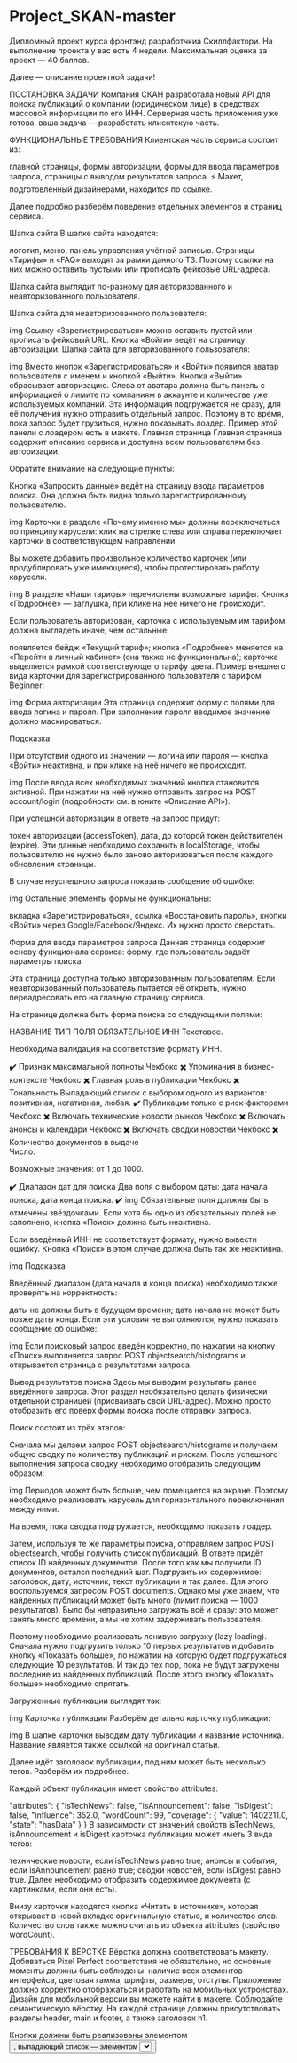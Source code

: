 # Project_SKAN-master

Дипломный проект курса фронтэнд разработчкиа Скиллфактори. 
На выполнение проекта у вас есть 4 недели. Максимальная оценка за проект — 40 баллов.

Далее — описание проектной задачи!

ПОСТАНОВКА ЗАДАЧИ
Компания СКАН разработала новый API для поиска публикаций о компании (юридическом лице) в средствах массовой информации по его ИНН. Серверная часть приложения уже готова, ваша задача — разработать клиентскую часть.

ФУНКЦИОНАЛЬНЫЕ ТРЕБОВАНИЯ
Клиентская часть сервиса состоит из:

главной страницы,
формы авторизации,
формы для ввода параметров запроса,
страницы с выводом результатов запроса.
⚡ Макет, подготовленный дизайнерами, находится по ссылке.

Далее подробно разберём поведение отдельных элементов и страниц сервиса.

Шапка сайта
В шапке сайта находятся:

логотип,
меню,
панель управления учётной записью.
Страницы «Тарифы» и «FAQ» выходят за рамки данного ТЗ. Поэтому ссылки на них можно оставить пустыми или прописать фейковые URL-адреса.

Шапка сайта выглядит по-разному для авторизованного и неавторизованного пользователя.

Шапка сайта для неавторизованного пользователя:

img
Ссылку «Зарегистрироваться» можно оставить пустой или прописать фейковый URL.
Кнопка «Войти» ведёт на страницу авторизации.
Шапка сайта для авторизованного пользователя:

img
Вместо кнопок «Зарегистрироваться» и «Войти» появился аватар пользователя с именем и кнопкой «Выйти».
Кнопка «Выйти» сбрасывает авторизацию.
Слева от аватара должна быть панель с информацией о лимите по компаниям в аккаунте и количестве уже используемых компаний. Эта информация подгружается не сразу, для её получения нужно отправить отдельный запрос. Поэтому в то время, пока запрос будет грузиться, нужно показывать лоадер. Пример этой панели с лоадером есть в макете.
Главная страница
Главная страница содержит описание сервиса и доступна всем пользователям без авторизации.

Обратите внимание на следующие пункты:

Кнопка «Запросить данные» ведёт на страницу ввода параметров поиска. Она должна быть видна только зарегистрированному пользователю.

img
Карточки в разделе «Почему именно мы» должны переключаться по принципу карусели: клик на стрелке слева или справа переключает карточки в соответствующем направлении.

Вы можете добавить произвольное количество карточек (или продублировать уже имеющиеся), чтобы протестировать работу карусели.

img
В разделе «Наши тарифы» перечислены возможные тарифы. Кнопка «Подробнее» — заглушка, при клике на неё ничего не происходит.

Если пользователь авторизован, карточка с используемым им тарифом должна выглядеть иначе, чем остальные:

появляется бейдж «Текущий тариф»;
кнопка «Подробнее» меняется на «Перейти в личный кабинет» (она также не функциональна);
карточка выделяется рамкой соответствующего тарифу цвета.
Пример внешнего вида карточки для зарегистрированного пользователя с тарифом Beginner:

img
Форма авторизации
Эта страница содержит форму с полями для ввода логина и пароля. При заполнении пароля вводимое значение должно маскироваться.

Подсказка

При отсутствии одного из значений — логина или пароля — кнопка «Войти» неактивна, и при клике на неё ничего не происходит.

img
После ввода всех необходимых значений кнопка становится активной. При нажатии на неё нужно отправить запрос на POST account/login (подробности см. в юните «Описание API»).

При успешной авторизации в ответе на запрос придут:

токен авторизации (accessToken),
дата, до которой токен действителен (expire).
Эти данные необходимо сохранить в localStorage, чтобы пользователю не нужно было заново авторизоваться после каждого обновления страницы.

В случае неуспешного запроса показать сообщение об ошибке:

img
Остальные элементы формы не функциональны:

вкладка «Зарегистрироваться»,
ссылка «Восстановить пароль»,
кнопки «Войти» через Google/Facebook/Яндекс.
Их нужно просто сверстать.

Форма для ввода параметров запроса
Данная страница содержит основу функционала сервиса: форму, где пользователь задаёт параметры поиска.

Эта страница доступна только авторизованным пользователям. Если неавторизованный пользователь пытается её открыть, нужно переадресовать его на главную страницу сервиса.

На странице должна быть форма поиска со следующими полями:

НАЗВАНИЕ	ТИП ПОЛЯ	ОБЯЗАТЕЛЬНОЕ
ИНН	
Текстовое.

Необходима валидация на соответствие формату ИНН.

✔️
Признак максимальной полноты	Чекбокс	✖️
Упоминания в бизнес-контексте	Чекбокс	✖️
Главная роль в публикации	Чекбокс	✖️
Тональность	Выпадающий список с выбором одного из вариантов:
позитивная,
негативная,
любая.
✔️
Публикации только с риск-факторами	Чекбокс	✖️
Включать технические новости рынков	Чекбокс	✖️
Включать анонсы и календари	Чекбокс	✖️
Включать сводки новостей	Чекбокс	✖️
Количество документов в выдаче	
Число.

Возможные значения: от 1 до 1000.

✔️
Диапазон дат для поиска	Два поля с выбором даты:
дата начала поиска,
дата конца поиска.
✔️
img
Обязательные поля должны быть отмечены звёздочками. Если хотя бы одно из обязательных полей не заполнено, кнопка «Поиск» должна быть неактивна.

Если введённый ИНН не соответствует формату, нужно вывести ошибку. Кнопка «Поиск» в этом случае должна быть так же неактивна.

img
Подсказка

Введённый диапазон (дата начала и конца поиска) необходимо также проверять на корректность:

даты не должны быть в будущем времени;
дата начала не может быть позже даты конца.
Если эти условия не выполняются, нужно показать сообщение об ошибке:

img
Если поисковый запрос введён корректно, по нажатии на кнопку «Поиск» выполняется запрос POST objectsearch/histograms и открывается страница с результатами запроса.

Вывод результатов поиска
Здесь мы выводим результаты ранее введённого запроса. Этот раздел необязательно делать физически отдельной страницей (присваивать свой URL-адрес). Можно просто отобразить его поверх формы поиска после отправки запроса.

Поиск состоит из трёх этапов:

Сначала мы делаем запрос POST objectsearch/histograms и получаем общую сводку по количеству публикаций и рискам. После успешного выполнения запроса сводку необходимо отобразить следующим образом:

img
Периодов может быть больше, чем помещается на экране. Поэтому необходимо реализовать карусель для горизонтального переключения между ними.

На время, пока сводка подгружается, необходимо показать лоадер.

Затем, используя те же параметры поиска, отправляем запрос POST objectsearch, чтобы получить список публикаций. В ответе придёт список ID найденных документов.
После того как мы получили ID документов, остался последний шаг. Подгрузить их содержимое: заголовок, дату, источник, текст публикации и так далее. Для этого воспользуемся запросом POST documents.
Однако мы уже знаем, что найденных публикаций может быть много (лимит поиска — 1000 результатов). Было бы неправильно загружать всё и сразу: это может занять много времени, а мы не хотим задерживать пользователя.

Поэтому необходимо реализовать ленивую загрузку (lazy loading). Сначала нужно подгрузить только 10 первых результатов и добавить кнопку «Показать больше», по нажатии на которую будет подгружаться следующие 10 результатов. И так до тех пор, пока не будут загружены последние из найденных публикаций. После этого кнопку «Показать больше» необходимо спрятать.

Загруженные публикации выглядят так:

img
Карточка публикации
Разберём детально карточку публикации:

img
В шапке карточки выводим дату публикации и название источника. Название является также ссылкой на оригинал статьи.

Далее идёт заголовок публикации, под ним может быть несколько тегов. Разберём их подробнее.

Каждый объект публикации имеет свойство attributes:

"attributes": {
  "isTechNews": false,
  "isAnnouncement": false,
  "isDigest": false,
  "influence": 352.0,
  "wordCount": 99,
  "coverage": {
    "value": 1402211.0,
    "state": "hasData"
  }
}
В зависимости от значений свойств isTechNews, isAnnouncement и isDigest карточка публикации может иметь 3 вида тегов:

технические новости, если isTechNews равно true;
анонсы и события, если isAnnouncement равно true;
сводки новостей, если isDigest равно true.
Далее необходимо отобразить содержимое документа (с картинками, если они есть).

Внизу карточки находятся кнопка «Читать в источнике», которая открывает в новой вкладке оригинальную статью, и количество слов. Количество слов также можно считать из объекта attributes (свойство wordCount).

ТРЕБОВАНИЯ К ВЁРСТКЕ
Вёрстка должна соответствовать макету. Добиваться Pixel Perfect соответствия не обязательно, но основные моменты должны быть соблюдены:
наличие всех элементов интерфейса,
цветовая гамма,
шрифты,
размеры,
отступы.
Приложение должно корректно отображаться и работать на мобильных устройствах. Дизайн для мобильной версии вы можете найти в макете.
Соблюдайте семантическую вёрстку. На каждой странице должны присутствовать разделы header, main и footer, а также заголовок h1.

Кнопки должны быть реализованы элементом <button>, выпадающий список — элементом <select> и так далее.
Если какой-либо элемент доступен для взаимодействия (ссылка, кнопка), при наведении курсора должен появляться cursor: pointer.
Внешний вид самого элемента тоже должен меняться при наведении курсора. Пример: нижнее подчёркивание текста у ссылки, другой цвет фона у кнопки.

Используйте любой вариант подключения стилей на ваше усмотрение:
общий файл стилей проекта,
CSS-модули,
специальные React-библиотеки для стилизации компонентов (например, Styled Components).
Использовать селекторы по тегу и ID для задания стилей не рекомендуется, старайтесь отдавать предпочтение классам.
Лучше всего экспортировать картинки из Figma в формате SVG, чтобы качество изображений было стабильным на разных разрешениях.
ТРЕБОВАНИЯ К КОДУ
Проект должен был выполнен на React.
Интерфейс должен быть поделён на компоненты. Перед началом работы обдумайте, какие компоненты вы будете использовать. Деление должно быть логичным и оправданным.
Проект будет работать со множеством данных. Рекомендуем использовать более продвинутый инструмент хранения и изменения данных, чем обычный state. Например, useReducer, React Context или Redux.
При написании кода старайтесь следовать принципам:
KISS (Keep It Short and Simple — не усложняй),
DRY (Don’t Repeat Yourself — не повторяйся).
Вы не ограничены в использовании любых инструментов и дополнительных библиотек (например, для реализации карусели). Но старайтесь следить за тем, чтобы их применение было оправдано и не усложняло код без необходимости.

# Технологии

![React](https://img.shields.io/badge/-React-61daf8?logo=react&logoColor=black)
![HTML5](https://img.shields.io/badge/-HTML5-e34f26?logo=html5&logoColor=white)
![CSS3](https://img.shields.io/badge/-CSS3-1572b6?logo=css3&logoColor=white)
![JavaScript](https://img.shields.io/badge/-JavaScript-f7df1e?logo=javaScript&logoColor=black)
![Vite](https://img.shields.io/badge/-Vite-99d6f8?logo=vite&logoColor=black)
![API](https://img.shields.io/badge/-api-yellow)
![BEM](https://img.shields.io/badge/-BEM-yellowgreen)

# Запуск проекта
Для запуска проекта необходимо выполнить следующие действия:

1. Склонировать проект на ваш компьютер с [Github](https://github.com/Mihan4es/Project_SKAN-master) с помощью команды:
```
git clone git@github.com:Mihan4es/Project_SKAN-master.git
```
2. Установить зависимости:
```
npm install
```
3. Запустить проект:
```
npm start
```
# Ссылки проекта
Макет проекта можно посмотреть [здесь](https://www.figma.com/file/u3MOjzYnTnirz712GrLbFv/%D0%9C%D0%B0%D0%BA%D0%B5%D1%82-%D0%A1%D0%9A%D0%90%D0%9D?type=design&node-id=0-1&mode=design).
